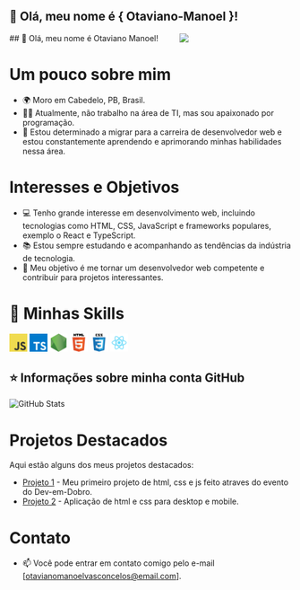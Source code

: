 ## 💜 Olá, meu nome é <strong>{ Otaviano-Manoel }!</strong>

<img src="https://raw.githubusercontent.com/MicaelliMedeiros/micaellimedeiros/master/image/computer-illustration.png" min-width="400px" max-width="400px" width="200px" align="right">
## 💜 Olá, meu nome é Otaviano Manoel!

# Um pouco sobre mim

- 🌍 Moro em Cabedelo, PB, Brasil.
- 👨‍💼 Atualmente, não trabalho na área de TI, mas sou apaixonado por programação.
- 🚀 Estou determinado a migrar para a carreira de desenvolvedor web e estou constantemente aprendendo e aprimorando minhas habilidades nessa área.

# Interesses e Objetivos

- 💻 Tenho grande interesse em desenvolvimento web, incluindo tecnologias como HTML, CSS, JavaScript e frameworks populares, exemplo o React e TypeScript.
- 📚 Estou sempre estudando e acompanhando as tendências da indústria de tecnologia.
- 🌟 Meu objetivo é me tornar um desenvolvedor web competente e contribuir para projetos interessantes.


# 🚀 Minhas Skills

<code><img height="32" src="https://raw.githubusercontent.com/github/explore/80688e429a7d4ef2fca1e82350fe8e3517d3494d/topics/javascript/javascript.png" alt="Javascript"/></code>
<code><img height="32" src="https://raw.githubusercontent.com/github/explore/80688e429a7d4ef2fca1e82350fe8e3517d3494d/topics/typescript/typescript.png" alt="Typescript"/></code>
<code><img height="32" src="https://raw.githubusercontent.com/github/explore/80688e429a7d4ef2fca1e82350fe8e3517d3494d/topics/nodejs/nodejs.png" alt="Nodejs"/></code>
<code><img height="32" src="https://raw.githubusercontent.com/github/explore/80688e429a7d4ef2fca1e82350fe8e3517d3494d/topics/html/html.png" alt="HTML5"/></code>
<code><img height="32" src="https://raw.githubusercontent.com/github/explore/80688e429a7d4ef2fca1e82350fe8e3517d3494d/topics/css/css.png" alt="CSS"/></code>
<code><img height="32" src="https://raw.githubusercontent.com/github/explore/80688e429a7d4ef2fca1e82350fe8e3517d3494d/topics/react/react.png" alt="React"/></code>

## ⭐ Informações sobre minha conta GitHub

![GitHub Stats](https://github-readme-stats.vercel.app/api?username=pmarcelojr&show_icons=true)

# Projetos Destacados

Aqui estão alguns dos meus projetos destacados:

- [Projeto 1](link_projeto2) - Meu primeiro projeto de html, css e js feito atraves do evento do Dev-em-Dobro.
- [Projeto 2](link_projeto1) - Aplicação de html e css para desktop e mobile.


# Contato

- 📫 Você pode entrar em contato comigo pelo e-mail [otavianomanoelvasconcelos@email.com].

